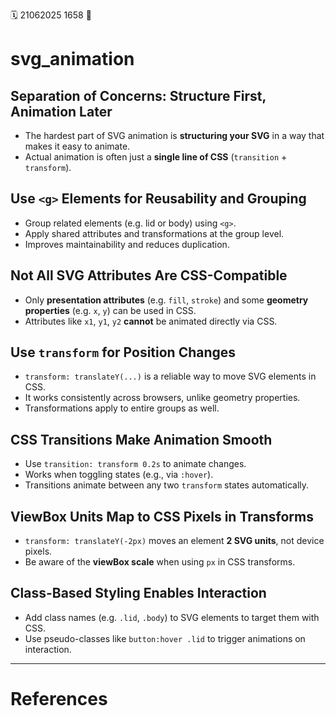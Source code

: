 🗓️ 21062025 1658
📎

# svg_animation

## Separation of Concerns: Structure First, Animation Later
- The hardest part of SVG animation is **structuring your SVG** in a way that makes it easy to animate.
- Actual animation is often just a **single line of CSS** (`transition` + `transform`).

## Use `<g>` Elements for Reusability and Grouping
- Group related elements (e.g. lid or body) using `<g>`.
- Apply shared attributes and transformations at the group level.
- Improves maintainability and reduces duplication.

## Not All SVG Attributes Are CSS-Compatible
- Only **presentation attributes** (e.g. `fill`, `stroke`) and some **geometry properties** (e.g. `x`, `y`) can be used in CSS.
- Attributes like `x1`, `y1`, `y2` **cannot** be animated directly via CSS.

## Use `transform` for Position Changes
- `transform: translateY(...)` is a reliable way to move SVG elements in CSS.
- It works consistently across browsers, unlike geometry properties.
- Transformations apply to entire groups as well.

## CSS Transitions Make Animation Smooth
- Use `transition: transform 0.2s` to animate changes.
- Works when toggling states (e.g., via `:hover`).
- Transitions animate between any two `transform` states automatically.

## ViewBox Units Map to CSS Pixels in Transforms
- `transform: translateY(-2px)` moves an element **2 SVG units**, not device pixels.
- Be aware of the **viewBox scale** when using `px` in CSS transforms.
## Class-Based Styling Enables Interaction
- Add class names (e.g. `.lid`, `.body`) to SVG elements to target them with CSS.
- Use pseudo-classes like `button:hover .lid` to trigger animations on interaction.

---
# References
